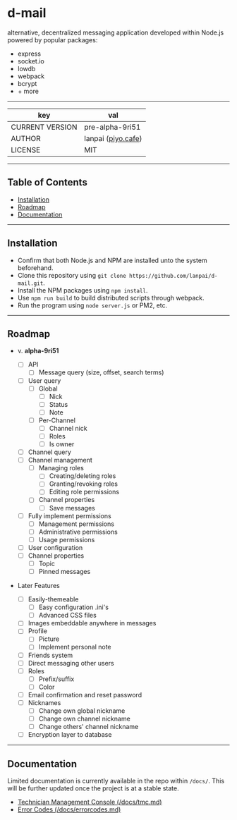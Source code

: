 # d-mail
alternative, decentralized messaging application developed within Node.js powered by popular packages:
- express
- socket&#8203;.io
- lowdb
- webpack
- bcrypt
- \+ more

---

key|val
-|-
CURRENT VERSION | pre-alpha-9ri51
AUTHOR | lanpai ([piyo.cafe](https://piyo.cafe))
LICENSE | MIT

---

## Table of Contents
- [Installation](#installation)
- [Roadmap](#roadmap)
- [Documentation](#documentation)

---

## Installation
- Confirm that both Node.js and NPM are installed unto the system beforehand.
- Clone this repository using `git clone https://github.com/lanpai/d-mail.git`.
- Install the NPM packages using `npm install`.
- Use `npm run build` to build distributed scripts through webpack.
- Run the program using `node server.js` or PM2, etc.

---

## Roadmap
- v. **alpha-9ri51**
  - ☐ API
    - ☐ Message query (size, offset, search terms)
  - ☐ User query
    - ☐ Global
      - ☐ Nick
      - ☐ Status
      - ☐ Note
    - ☐ Per-Channel
      - ☐ Channel nick
      - ☐ Roles
      - ☐ Is owner
  - ☐ Channel query
  - ☐ Channel management
    - ☐ Managing roles
      - ☐ Creating/deleting roles
      - ☐ Granting/revoking roles 
      - ☐ Editing role permissions
    - ☐ Channel properties
      - ☐ Save messages
  - ☐ Fully implement permissions
    - ☐ Management permissions
    - ☐ Administrative permissions
    - ☐ Usage permissions
  - ☐ User configuration
  - ☐ Channel properties
    - ☐ Topic
    - ☐ Pinned messages

- Later Features
  - ☐ Easily-themeable
    - ☐ Easy configuration .ini's
    - ☐ Advanced CSS files
  - ☐ Images embeddable anywhere in messages
  - ☐ Profile
    - ☐ Picture
    - ☐ Implement personal note
  - ☐ Friends system
  - ☐ Direct messaging other users
  - ☐ Roles
    - ☐ Prefix/suffix
    - ☐ Color
  - ☐ Email confirmation and reset password
  - ☐ Nicknames
    - ☐ Change own global nickname
    - ☐ Change own channel nickname
    - ☐ Change others' channel nickname
  - ☐ Encryption layer to database

---

## Documentation
Limited documentation is currently available in the repo within `/docs/`. This will be further updated once the project is at a stable state.
- [Technician Management Console (/docs/tmc.md)](https://github.com/lanpai/d-mail/blob/master/docs/tmc.md)
- [Error Codes (/docs/errorcodes.md)](https://github.com/lanpai/d-mail/blob/master/docs/errorcodes.md)